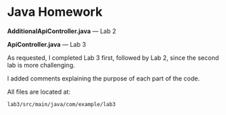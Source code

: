 <!DOCTYPE html>
<html lang="en">
<head>
    <meta charset="UTF-8">
    <meta name="viewport" content="width=device-width, initial-scale=1.0">
    <title>Java Homework</title>
</head>
<body>

<h1>Java Homework</h1>

<p><strong>AdditionalApiController.java</strong> — Lab 2</p>
<p><strong>ApiController.java</strong> — Lab 3</p>

<p>As requested, I completed Lab 3 first, followed by Lab 2, since the second lab is more challenging.</p>

<p>I added comments explaining the purpose of each part of the code.</p>

<p>All files are located at:</p>
<pre><code>lab3/src/main/java/com/example/lab3</code></pre>

</body>
</html>
